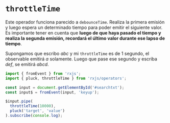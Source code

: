 #  `throttleTime`

Este operador funciona parecido a `debounceTime`. Realiza la primera emisión y luego espera un determinado tiempo para poder emitir el siguiente valor. Es importante tener en cuenta que **luego de que haya pasado el tiempo y realiza la segunda emisión, recordará el último valor durante ese lapso de tiempo**.

Supongamos que escribo _abc_ y mi `throttleTime` es de 1 segundo, el observable emitirá _a_ solamente. Luego que pase ese segundo y escriba _def_, se emitirá _abcd_.

````typescript
import { fromEvent } from 'rxjs';
import { pluck, throttleTime } from 'rxjs/operators';

const input = document.getElementById('#searchtxt');
const input$ = fromEvent(input, 'keyup');

$input.pipe(
  throttleTime(10000),
  pluck('target', 'value')
).subscribe(console.log);
````